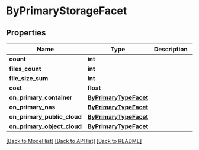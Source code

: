 # ByPrimaryStorageFacet

## Properties
Name | Type | Description | Notes
------------ | ------------- | ------------- | -------------
**count** | **int** |  | [optional] 
**files_count** | **int** |  | [optional] 
**file_size_sum** | **int** |  | [optional] 
**cost** | **float** |  | [optional] 
**on_primary_container** | [**ByPrimaryTypeFacet**](ByPrimaryTypeFacet.md) |  | [optional] 
**on_primary_nas** | [**ByPrimaryTypeFacet**](ByPrimaryTypeFacet.md) |  | [optional] 
**on_primary_public_cloud** | [**ByPrimaryTypeFacet**](ByPrimaryTypeFacet.md) |  | [optional] 
**on_primary_object_cloud** | [**ByPrimaryTypeFacet**](ByPrimaryTypeFacet.md) |  | [optional] 

[[Back to Model list]](../README.md#documentation-for-models) [[Back to API list]](../README.md#documentation-for-api-endpoints) [[Back to README]](../README.md)


